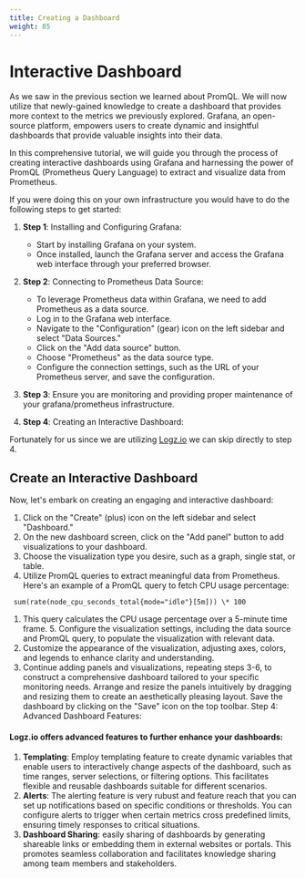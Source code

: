 ```yaml
---
title: Creating a Dashboard
weight: 85
---
```


# Interactive Dashboard

As we saw in the previous section we learned about PromQL. We will now utilize that newly-gained knowledge to create a dashboard that provides more context to the metrics we previously explored. Grafana, an open-source platform, empowers users to create dynamic and insightful dashboards that provide valuable insights into their data.

In this comprehensive tutorial, we will guide you through the process of creating interactive dashboards using Grafana and harnessing the power of PromQL (Prometheus Query Language) to extract and visualize data from Prometheus.

If you were doing this on your own infrastructure you would have to do the following steps to get started:

1. **Step 1**: Installing and Configuring Grafana:

   - Start by installing Grafana on your system.
   - Once installed, launch the Grafana server and access the Grafana web interface through your preferred browser.

1. **Step 2**: Connecting to Prometheus Data Source:

   - To leverage Prometheus data within Grafana, we need to add Prometheus as a data source.
   - Log in to the Grafana web interface.
   - Navigate to the "Configuration" (gear) icon on the left sidebar and select "Data Sources."
   - Click on the "Add data source" button.
   - Choose "Prometheus" as the data source type.
   - Configure the connection settings, such as the URL of your Prometheus server, and save the configuration.

1. **Step 3**: Ensure you are monitoring and providing proper maintenance of your grafana/prometheus infrastructure.
1. **Step 4**: Creating an Interactive Dashboard:

Fortunately for us since we are utilizing [Logz.io](https://logz.io) we can skip directly to step 4.

## Create an Interactive Dashboard

Now, let's embark on creating an engaging and interactive dashboard:

1. Click on the "Create" (plus) icon on the left sidebar and select "Dashboard."
1. On the new dashboard screen, click on the "Add panel" button to add visualizations to your dashboard.
1. Choose the visualization type you desire, such as a graph, single stat, or table.
1. Utilize PromQL queries to extract meaningful data from Prometheus. Here's an example of a PromQL query to fetch CPU usage percentage:

```
 sum(rate(node_cpu_seconds_total{mode="idle"}[5m])) \* 100

```

1. This query calculates the CPU usage percentage over a 5-minute time frame. 5. Configure the visualization settings, including the data source and PromQL query, to populate the visualization with relevant data.
1. Customize the appearance of the visualization, adjusting axes, colors, and legends to enhance clarity and understanding.
1. Continue adding panels and visualizations, repeating steps 3-6, to construct a comprehensive dashboard tailored to your specific monitoring needs.
   Arrange and resize the panels intuitively by dragging and resizing them to create an aesthetically pleasing layout.
   Save the dashboard by clicking on the "Save" icon on the top toolbar.
   Step 4: Advanced Dashboard Features:

#### Logz.io offers advanced features to further enhance your dashboards:

1. **Templating**: Employ templating feature to create dynamic variables that enable users to interactively change aspects of the dashboard, such as time ranges, server selections, or filtering options. This facilitates flexible and reusable dashboards suitable for different scenarios.
1. **Alerts**: The alerting feature is very rubust and feature reach that you can set up notifications based on specific conditions or thresholds. You can configure alerts to trigger when certain metrics cross predefined limits, ensuring timely responses to critical situations.
1. **Dashboard Sharing**: easily sharing of dashboards by generating shareable links or embedding them in external websites or portals. This promotes seamless collaboration and facilitates knowledge sharing among team members and stakeholders.
